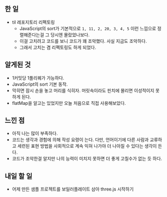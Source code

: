## 한 일

- til 레포지토리 리펙토링
  - JavaScript의 sort가 기본적으로 `1, 11, 2, 20, 3, 4, 5` 이런 느낌으로 정렬해준다는걸 그 당시엔 몰랐었나보다.
  - 이걸 고치려고 코드를 보니 코드가 꽤 조악했다. 사실 지금도 조악하다.
  - 그래서 고치는 겸 리펙토링도 하게 되었다.

## 알게된 것

- 1커밋당 1풀리퀘가 가능하다.
- JavaScript의 sort 기본 동작.
- 막히면 잠시 손을 놓고 머리를 식히자. 머릿속이라도 핀치에 몰리면 이성적이지 못하게 된다.
- flatMap을 알고는 있었지만 오늘 처음으로 직접 사용해보았다.

## 느낀 점

- 아직 나는 많이 부족하다.
- 코드는 생각과 경험에 의해 작성 요령이 는다. 다만, 언어이기에 다른 사람과 교류하고 세련된 표현 방법을 사회적으로 계속 익혀 나가야 더 나아질 수 있다는 생각이 든다.
- 코드가 조악한걸 알지만 나의 능력이 미치지 못하면 더 좋게 고칠수가 없는 듯 하다.

## 내일 할 일

- 어제 만든 샘플 프로젝트를 보일러플레이트 삼아 three.js 시작하기
